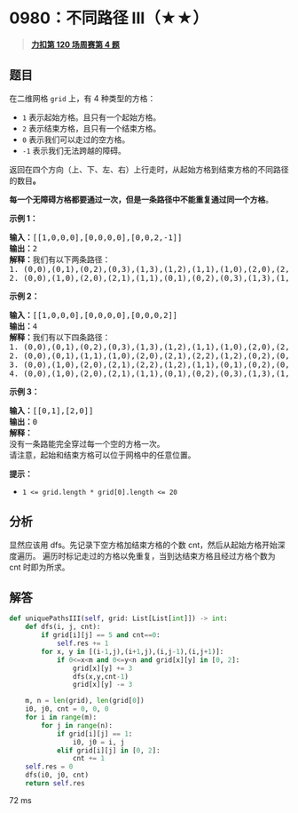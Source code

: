 # 0980：不同路径 III（★★）


> <u>**[力扣第 120 场周赛第 4 题](https://leetcode.cn/problems/unique-paths-iii/)**</u>

## 题目

<p>在二维网格 <code>grid</code> 上，有 4 种类型的方格：</p>

<ul>
<li><code>1</code> 表示起始方格。且只有一个起始方格。</li>
<li><code>2</code> 表示结束方格，且只有一个结束方格。</li>
<li><code>0</code> 表示我们可以走过的空方格。</li>
<li><code>-1</code> 表示我们无法跨越的障碍。</li>
</ul>

<p>返回在四个方向（上、下、左、右）上行走时，从起始方格到结束方格的不同路径的数目<strong>。</strong></p>

<p><strong>每一个无障碍方格都要通过一次，但是一条路径中不能重复通过同一个方格</strong>。</p>



<p><strong>示例 1：</strong></p>

<pre><strong>输入：</strong>[[1,0,0,0],[0,0,0,0],[0,0,2,-1]]
<strong>输出：</strong>2
<strong>解释：</strong>我们有以下两条路径：
1. (0,0),(0,1),(0,2),(0,3),(1,3),(1,2),(1,1),(1,0),(2,0),(2,1),(2,2)
2. (0,0),(1,0),(2,0),(2,1),(1,1),(0,1),(0,2),(0,3),(1,3),(1,2),(2,2)</pre>

<p><strong>示例 2：</strong></p>

<pre><strong>输入：</strong>[[1,0,0,0],[0,0,0,0],[0,0,0,2]]
<strong>输出：</strong>4
<strong>解释：</strong>我们有以下四条路径：
1. (0,0),(0,1),(0,2),(0,3),(1,3),(1,2),(1,1),(1,0),(2,0),(2,1),(2,2),(2,3)
2. (0,0),(0,1),(1,1),(1,0),(2,0),(2,1),(2,2),(1,2),(0,2),(0,3),(1,3),(2,3)
3. (0,0),(1,0),(2,0),(2,1),(2,2),(1,2),(1,1),(0,1),(0,2),(0,3),(1,3),(2,3)
4. (0,0),(1,0),(2,0),(2,1),(1,1),(0,1),(0,2),(0,3),(1,3),(1,2),(2,2),(2,3)</pre>

<p><strong>示例 3：</strong></p>

<pre><strong>输入：</strong>[[0,1],[2,0]]
<strong>输出：</strong>0
<strong>解释：</strong>
没有一条路能完全穿过每一个空的方格一次。
请注意，起始和结束方格可以位于网格中的任意位置。
</pre>



<p><strong>提示：</strong></p>

<ul>
<li><code>1 &lt;= grid.length * grid[0].length &lt;= 20</code></li>
</ul>


## 分析

显然应该用 dfs。先记录下空方格加结束方格的个数 cnt，然后从起始方格开始深度遍历。
遍历时标记走过的方格以免重复，当到达结束方格且经过方格个数为 cnt 时即为所求。

## 解答

```python
def uniquePathsIII(self, grid: List[List[int]]) -> int:
	def dfs(i, j, cnt):
		if grid[i][j] == 5 and cnt==0:
			self.res += 1
		for x, y in [(i-1,j),(i+1,j),(i,j-1),(i,j+1)]:
			if 0<=x<m and 0<=y<n and grid[x][y] in [0, 2]:
				grid[x][y] += 3
				dfs(x,y,cnt-1)
				grid[x][y] -= 3

	m, n = len(grid), len(grid[0])
	i0, j0, cnt = 0, 0, 0
	for i in range(m):
		for j in range(n):
			if grid[i][j] == 1:
				i0, j0 = i, j
			elif grid[i][j] in [0, 2]:
				cnt += 1
	self.res = 0
	dfs(i0, j0, cnt)
	return self.res
```

72 ms
